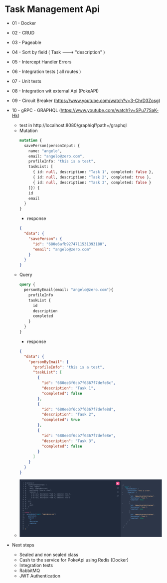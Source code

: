# Task Management Api

- 01 - Docker
- 02 - CRUD
- 03 - Pageable
- 04 - Sort by field ( Task ---> "description" )
- 05 - Intercept Handler Errors
- 06 - Integration tests ( all routes )
- 07 - Unit tests
- 08 - Integration wit external Api (PokeAPI)
- 09 - Circuit Breaker (https://www.youtube.com/watch?v=3-ChrD3Zosg)
- 10 - gRPC - GRAPHQL (https://www.youtube.com/watch?v=SPu77SaK-Hk)
  - test in http://localhost:8080/graphiql?path=/graphql
  - Mutation
    ```graphql
    mutation {
      savePerson(personInput: {
        name: "angelo",
        email: "angelo@zero.com",
        profileInfo: "this is a test",
        taskList: [
          { id: null, description: "Task 1", completed: false },
          { id: null, description: "Task 2", completed: true },
          { id: null, description: "Task 3", completed: false }
        ]}) {
        id
        email
      }
    }
    ```
    - response 
    ```json
    {
      "data": {
        "savePerson": {
          "id": "680e6afb9274711531393180",
          "email": "angelo@zero.com"
        }
      }
    }
    ```
  - Query
    ```graphql
    query {
      personByEmail(email: "angelo@zero.com"){
        profileInfo
        taskList {
          id
          description
          completed
        }
      }
    }
    ```
    - response 
    ```json
    {
      "data": {
        "personByEmail": {
          "profileInfo": "this is a test",
          "taskList": [
            {
              "id": "680ee3f6cb7f6367f7defe8c",
              "description": "Task 1",
              "completed": false
            },
            {
              "id": "680ee3f6cb7f6367f7defe8d",
              "description": "Task 2",
              "completed": true
            },
            {
              "id": "680ee3f6cb7f6367f7defe8e",
              "description": "Task 3",
              "completed": false
            }
          ]
        }
      }
    }
    ```
  - ![graphql.png](images/graphql.png)


- Next steps
  - Sealed and non sealed class 
  - Cash to the service for PokeApi using Redis (Docker)
  - Integration tests
  - RabbitMQ 
  - JWT Authentication